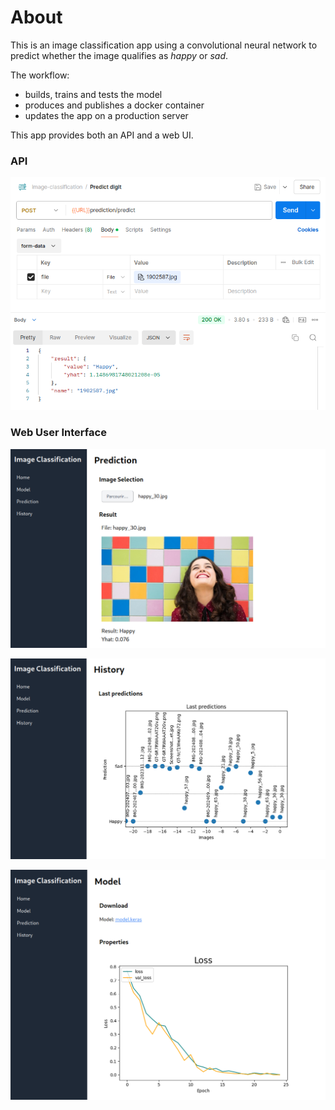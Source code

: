 # About

This is an image classification app using a convolutional neural network to predict whether the image qualifies as *happy* or *sad*.



The workflow:

- builds, trains and tests the model
- produces and publishes a docker container
- updates the app on a production server



This app provides both an API and a web UI.



### API

![app_prediction_api](./doc/assets/app_prediction_api.png)



### Web User Interface

![app_prediction_page](./doc/assets/app_prediction_page.png)



![app_history_page](./doc/assets/app_history_page.png)



![app_model_page](./doc/assets/app_model_page.png)